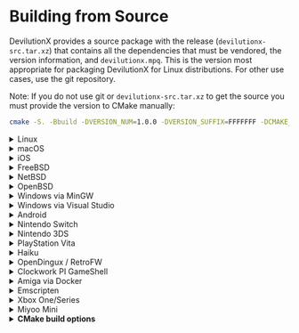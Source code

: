 # Building from Source

DevilutionX provides a source package with the release (`devilutionx-src.tar.xz`) that contains
all the dependencies that must be vendored, the version information, and `devilutionx.mpq`.
This is the version most appropriate for packaging DevilutionX for Linux distributions.
For other use cases, use the git repository.

Note: If you do not use git or `devilutionx-src.tar.xz` to get the source you must provide the version to CMake manually:

```bash
cmake -S. -Bbuild -DVERSION_NUM=1.0.0 -DVERSION_SUFFIX=FFFFFFF -DCMAKE_BUILD_TYPE=Release
```

<details><summary>Linux</summary>

Note that ```pkg-config``` is an optional dependency for finding libsodium, although we have a fallback if necessary.

### Installing dependencies on Debian and Ubuntu

```
sudo apt-get install cmake g++ libsdl2-dev libsodium-dev libpng-dev libbz2-dev libgtest-dev libgmock-dev libsdl2-image-dev libfmt-dev
```

### If you want to build the translations (optional)

```
sudo apt-get install gettext poedit
```

### If you want to build the devilutionX.mpq File (optional)

```
sudo apt-get install smpq
```

### Installing dependencies on Fedora

```
sudo dnf install cmake gcc-c++ glibc-devel libstdc++-static SDL2-devel SDL2_image-devel libsodium-devel libpng-devel bzip2-devel gmock-devel gtest-devel libasan libubsan fmt-devel
```

### Compiling

```bash
cmake -S. -Bbuild -DCMAKE_BUILD_TYPE=Release
cmake --build build -j $(getconf _NPROCESSORS_ONLN)
```

</details>

<details><summary>macOS</summary>

Make sure you have [Homebrew](https://brew.sh/) installed, then run:

```bash
brew bundle install
cmake -S. -Bbuild -DCMAKE_BUILD_TYPE=Release
cmake --build build -j $(sysctl -n hw.physicalcpu)
```

</details>
<details><summary>iOS</summary>

Make sure you have [Homebrew](https://brew.sh/) installed, then run:

```bash
brew install cmake
cmake -S. -Bbuild -DCMAKE_TOOLCHAIN_FILE=../CMake/Platforms/ios.toolchain.cmake  -DENABLE_BITCODE=0 -DPLATFORM=OS64
cmake --build build -j $(sysctl -n hw.physicalcpu) --config Release
cd build
rm -rf Payload
mkdir -p Payload
mv devilutionx.app Payload
zip -r devilutionx.ipa Payload
```

For testing with the Simulator instead run the following:

```bash
cmake -S. -Bbuild -G Xcode -DCMAKE_TOOLCHAIN_FILE=../CMake/Platforms/ios.toolchain.cmake -DPLATFORM=SIMULATOR64
```

Then open the generated Xcode project and run things from there.
</details>
<details><summary>FreeBSD</summary>

### Installing dependencies

```
pkg install cmake sdl2 libsodium libpng bzip2 googletest
```

### Compiling

```bash
cmake -S. -Bbuild -DCMAKE_BUILD_TYPE=Release
cmake --build build -j $(sysctl -n hw.ncpu)
```

</details>
<details><summary>NetBSD</summary>

### Installing dependencies

```
pkgin install cmake SDL2 libsodium libpng bzip2 googletest
```

### Compiling

```bash
cmake -S. -Bbuild -DCMAKE_BUILD_TYPE=Release
cmake --build build -j $(sysctl -n hw.ncpu)
```

</details>

<details><summary>OpenBSD</summary>

### Installing dependencies

```
pkg_add cmake sdl2 libsodium libpng bzip2 gmake googletest
```

### Compiling

```bash
cmake -S. -Bbuild -DCMAKE_MAKE_PROGRAM=gmake -DCMAKE_BUILD_TYPE=Release
cmake --build build -j $(sysctl -n hw.ncpuonline)
```

</details>

<details><summary>Windows via MinGW</summary>

### Installing dependencies on WSL, Debian and Ubuntu

### 32-bit

Download the 32bit MinGW Development Libraries of [SDL2](https://www.libsdl.org/download-2.0.php) and [Libsodium](https://github.com/jedisct1/libsodium/releases) as well as headers for [zlib](https://zlib.net/zlib-1.2.12.tar.gz) and place them in `/usr/i686-w64-mingw32`. This can be done automatically by running `Packaging/windows/mingw-prep.sh`.

```
sudo apt-get install cmake gcc-mingw-w64-i686 g++-mingw-w64-i686 pkg-config-mingw-w64-i686 libz-mingw-w64-dev
```

### 64-bit

Download the 64bit MinGW Development Libraries of [SDL2](https://www.libsdl.org/download-2.0.php) and [Libsodium](https://github.com/jedisct1/libsodium/releases) as well as headers for [zlib](https://zlib.net/zlib-1.2.12.tar.gz) and place them in `/usr/x86_64-w64-mingw32`. This can be done automatically by running `Packaging/windows/mingw-prep64.sh`.

```
sudo apt-get install cmake gcc-mingw-w64-x86-64 g++-mingw-w64-x86-64 pkg-config-mingw-w64-x86-64 libz-mingw-w64-dev
```

### Compiling

### 32-bit

```bash
cmake -S. -Bbuild -DCMAKE_TOOLCHAIN_FILE=../CMake/platforms/mingwcc.toolchain.cmake -DCMAKE_BUILD_TYPE=Release -DDEVILUTIONX_SYSTEM_BZIP2=OFF
cmake --build build -j $(getconf _NPROCESSORS_ONLN)
```

### 64-bit

```bash
cmake -S. -Bbuild -DCMAKE_TOOLCHAIN_FILE=../CMake/platforms/mingwcc64.toolchain.cmake -DCMAKE_BUILD_TYPE=Release -DDEVILUTIONX_SYSTEM_BZIP2=OFF
cmake --build build -j $(getconf _NPROCESSORS_ONLN)
```

Note: If your `(i686|x86_64)-w64-mingw32` directory is not in `/usr` (e.g. when on Debian), the mingw-prep scripts and the CMake
command won't work. You need adjust the mingw-prep scripts and pass `-DCROSS_PREFIX=/path` to CMake to set the path to the parent
of the `(i686|x86_64)-w64-mingw32` directory.
</details>
<details><summary>Windows via Visual Studio</summary>

### Installing dependencies

Make sure to install the workload `Desktop development with C++` and the individual components `C++ CMake tools for Windows` and `Windows SDK` for Visual Studio.
*Note: `Windows SDK` component should match your Windows build version.*

Install [Git for Windows](https://gitforwindows.org/)

Run the following commands in Command Prompt or Powershell

~~~ bat
git clone https://github.com/microsoft/vcpkg
cd vcpkg
bootstrap-vcpkg.bat
vcpkg integrate install
~~~

If you need aditional instructions for vcpkg you can find the documentation [here](https://github.com/microsoft/vcpkg#quick-start-windows).

### If you want to build the devilutionX.mpq File (optional)

In order to build devilutionx.mpq, install smpq from https://launchpad.net/smpq/trunk/1.6/+download/SMPQ-1.6-x86_64.exe.
The location of this tool will need to be [added to the system's PATH environment variable](https://www.architectryan.com/2018/03/17/add-to-the-path-on-windows-10/).

### Compiling

* **Through Open->CMake in Visual Studio**

1. Go to `File -> Open -> CMake`, select `CMakeLists.txt` from the project root.
2. Select the `x64-Release` configuration (or `x86` for 32 bit builds, `-Debug` for debug builds).
3. Select `Build devilution.exe` from the `Build` menu.

* **Through GCC/WSL in Visual Studio**

1. Ensure the WSL environment has the build pre-requisites for both devilutionX (see "Installing Dependencies on Debian and Ubuntu" under the "Linux" section above) and [WSL remote development](https://docs.microsoft.com/en-us/cpp/linux/connect-to-your-remote-linux-computer?view=msvc-160#connect-to-wsl).
2. Select the `WSL-GCC-x64-Debug` configuration.
3. Select `Build devilution` from the `Build` menu.

* **Through cmake-gui**

1. Input the path to devilutionx source directory at `Where is the source code:` field.
2. Input the path where the binaries would be placed at `Where to build the binaries:` field. If you want to place them inside source directory it's preferable to do so inside directory called `build` to avoid the binaries being added to the source tree.
3. It's recommended to input `Win32` in `Optional Platform for Generator`, otherwise it will default to x64 build.
4. In case you're using `vcpkg` select `Specify toolchain file for cross-compiling` and select the file `scripts/buildsystems/vcpkg.cmake` from `vcpkg` directory otherwise just go with `Use default native compilers`.
5. In case you need to select any paths to dependencies manually do this right in cmake-gui window.
6. Press `Generate` and open produced `.sln` file using Visual Studio.
7. Use build/debug etc. commands inside Visual Studio Solution like with any normal Visual Studio project.

</details>

<details><summary>Android</summary>

### Installing dependencies

Install [Android Studio](https://developer.android.com/studio)
After first launch configuration, go to "Configure -> SDK Manager -> SDK Tools".
Select "NDK (Side by side)" and "CMake" checkboxes and click "OK".

### Compiling

Click "Open Existing Project" and choose "android-project" folder in DevilutionX root folder.
Wait until Gradle sync is completed.
In Android Studio, go to "Build -> Make Project" or use the shortcut Ctrl+F9
You can find the compiled APK in `/android-project/app/build/outputs/apk/`
</details>

<details><summary>Nintendo Switch</summary>

### Installing dependencies

https://devkitpro.org/wiki/Getting_Started

- Install (dkp-)pacman: https://devkitpro.org/wiki/devkitPro_pacman

- Install required packages with (dkp-)pacman:

```
sudo (dkp-)pacman -S --needed - < Packaging/switch/packages.txt
```

- Install smpq (if building from git or a source archive without devilutionx.mpq)
  DevilutionX requires some core assets to render UI elements and fonts even if game data is not available. While some
  platforms can load this from the filesystem as loose files the switch build currently only supports bundling the mpq
  archive inside the nro. If you're building DevilutionX on a supported platform a prebuilt binary may be available from
  your package distribution system (e.g. `sudo apt install smpq` or `yum install smpq`), on windows you can
  [download the latest version from Launchpad.net](https://launchpad.net/smpq/+download), and unix based OSes can build
  from source using [tools/build_and_install_smpq.sh](../tools/build_and_install_smpq.sh)

### Compiling

```bash
cmake -S. -Bbuild -DCMAKE_TOOLCHAIN_FILE=/opt/devkitpro/cmake/Switch.cmake -DCMAKE_BUILD_TYPE=Release -DBUILD_ASSETS_MPQ=ON
cmake --build build -j $(getconf _NPROCESSORS_ONLN)
```

The nro-file will be generated in the build folder. Test with an emulator (RyuJinx) or real hardware.

[Nintendo Switch manual](manual/platforms/switch.md)
</details>

<details><summary>Nintendo 3DS</summary>

### Installing dependencies

https://devkitpro.org/wiki/Getting_Started

- Install (dkp-)pacman: https://devkitpro.org/wiki/devkitPro_pacman

- Install required packages with (dkp-)pacman:

```
sudo (dkp-)pacman -S \
		devkitARM general-tools 3dstools devkitpro-pkgbuild-helpers \
		libctru citro3d 3ds-sdl 3ds-libpng \
		3ds-cmake 3ds-pkg-config picasso 3dslink
```

- Download or compile [bannertool](https://github.com/Steveice10/bannertool/releases) and [makerom](https://github.com/jakcron/Project_CTR/releases)
    - Copy binaries to: `/opt/devkitpro/tools/bin/`

### Compiling

_If you are compiling using MSYS2, you will need to run `export MSYS2_ARG_CONV_EXCL=-D` before compiling.
Otherwise, MSYS will sanitize file paths in compiler flags which will likely lead to errors in the build._

```bash
cmake -S. -Bbuild -DCMAKE_TOOLCHAIN_FILE=/opt/devkitpro/cmake/3DS.cmake -DCMAKE_BUILD_TYPE=Release
cmake --build build -j $(getconf _NPROCESSORS_ONLN)
```

The output files will be generated in the build folder.

[Nintendo 3DS manual](/docs/manual/platforms/3ds.md)
</details>

<details><summary>PlayStation Vita</summary>

### Compiling

```bash
cmake -S. -Bbuild -DCMAKE_TOOLCHAIN_FILE=${VITASDK}/share/vita.toolchain.cmake -DCMAKE_BUILD_TYPE=Release
cmake --build build
```

[PlayStation Vita manual](/docs/manual/platforms/vita.md)
</details>


<details><summary>Haiku</summary>

### Installing dependencies on 32 bit Haiku

```
pkgman install cmake_x86 devel:libsdl2_x86 devel:libsodium_x86 devel:libpng_x86 devel:bzip2_x86
```

### Installing dependencies on 64 bit Haiku

```
pkgman install cmake libsdl2_devel libsodium_devel libpng16_devel bzip2_devel gtest_devel gettext getconf
```

### Compiling on 32 bit Haiku

```bash
setarch x86 # Switch to secondary compiler toolchain (GCC8+)
cmake -S. -Bbuild -DCMAKE_BUILD_TYPE=Release
cmake --build build -j $(getconf _NPROCESSORS_ONLN)
```

### Compiling on 64 bit Haiku

No setarch required, as there is no secondary toolchain on x86_64, and the primary is GCC8+

```bash
cmake -S. -Bbuild -DCMAKE_BUILD_TYPE=Release
cmake --build build -j $(getconf _NPROCESSORS_ONLN)
```

</details>

<details><summary>OpenDingux / RetroFW</summary>

DevilutionX uses buildroot-based toolchains to build packages for OpenDingux and RetroFW.

For OpenDingux / RetroFW builds, `mksquashfs` needs to be installed on your machine.

To build, run the following command:

~~~ bash
TOOLCHAIN=<path/to/toolchain> Packaging/OpenDingux/build.sh <platform>
~~~

Replace `<platform>` with one of: `lepus`, `retrofw`, `rg99`, `rg350`, or `gkd350h`.

For example:

~~~ bash
TOOLCHAIN=/opt/gcw0-toolchain Packaging/OpenDingux/build.sh rg350
~~~

You can download the prebuilt toolchains for `x86_64` hosts here:

* OpenDingux: https://github.com/OpenDingux/buildroot/releases
* RetroFW: https://github.com/Poligraf/retrofw_buildroot_gcc11/releases

Remember to run `./relocate-sdk.sh` in the toolchain directory after unpacking it.

Alternatively, if you do not set `TOOLCHAIN`, the script will
download and compile a partial buildroot toolchain for you
(stored at `$HOME/buildroot-$PLATFORM-devilutionx`).
This requires 8 GiB+ disk space and takes a while.

End-user manuals are available [here](manual/platforms) and
in the package help section.

</details>

<details><summary>Clockwork PI GameShell</summary>

You can either call

~~~ bash
Packaging/cpi-gamesh/build.sh
~~~

to install dependencies and build the code.

Or you create a new directory under `/home/cpi/apps/Menu` and copy [the file](Packaging/cpi-gamesh/__init__.py) there. After restarting the UI, you can download and compile the game directly from the device itself. See [the readme](Packaging/cpi-gamesh/readme.md) for more details.
</details>

<details><summary>Amiga via Docker</summary>

### Build the container from the repo root

~~~ bash
docker build -f Packaging/amiga/Dockerfile -t devilutionx-amiga .
~~~

### Build DevilutionX Amiga binary

~~~ bash
docker run -u "$(id -u "$USER"):$(id -g "$USER")" --rm -v "${PWD}:/work" devilutionx-amiga
~~~

The command above builds DevilutionX in release mode.
For other build options, you can run the container interactively:

~~~ bash
docker run -u "$(id -u "$USER"):$(id -g "$USER")" -ti --rm -v "${PWD}:/work" devilutionx-amiga bash
~~~

See the `CMD` in `Packaging/amiga/Dockerfile` for reference.

To actually start DevilutionX, increase the stack size to 50KiB in Amiga.
You can do this by selecting the DevilutionX icon, then hold right mouse button and
select Icons -> Information in the top menu.
</details>

<details><summary>Emscripten</summary>

Emscripten port is a work in progress. It builds but does not do more than that currently.

To build, install the [Emscripten SDK](https://emscripten.org/docs/getting_started/downloads.html), then run:

~~~ bash
emcmake cmake -S. -Bbuild-em -DCMAKE_BUILD_TYPE=Release
cmake --build build-em -j $(getconf _NPROCESSORS_ONLN)
~~~

To then run it:

~~~ bash
cd build-em
emrun index.html
~~~

</details>

<details><summary>Xbox One/Series</summary>

### Dependencies

* Windows 10
* CMake
* Git
* Visual Studio 2022 with the foloowing packages installed:
    * C++ (v143) Universal Windows Platform tools
    * Windows 11 SDK (10.0.22000.0)
    * Windows 10 SDK (10.0.18362.0)
    * MSVC v143 - VS 2022 C++ x64/x86 build tools

_Note: Visual Studio Community Edition can be used._

### Building

Add the following to the PATH:

* CMake
* GIT
* VsDevCmd.bat

Run:

```
Packaging/xbox-one/build.bat
```

[Xbox One/Series manual](manual/platforms/xbox-one.md)
</details>

<details><summary>Miyoo Mini</summary>

Building for Miyoo Mini must be run from inside the [Toolchain Docker image](https://github.com/MiyooMini/union-toolchain).
Executing `Packaging/miyoo_mini/build.sh` will create the folder `build-miyoo-mini/SDROOT` which has the correct structure to be used with
OnionOS Port Collection.
</details>

<details><summary><b>CMake build options</b></summary>

### General

- `-DCMAKE_BUILD_TYPE=Release` changed build type to release and optimize for distribution.
- `-DNONET=ON` disable network support, this also removes the need for the ASIO and Sodium.
- `-DUSE_SDL1=ON` build for SDL v1 instead of v2, not all features are supported under SDL v1, notably upscaling.
- `-DCMAKE_TOOLCHAIN_FILE=../CMake/platforms/linux_i386.toolchain..cmake` generate 32bit builds on 64bit platforms (remember to use the `linux32` command if on Linux).

### Debug builds

- `-DDEBUG=OFF` disable debug mode of the Diablo engine.
- `-DASAN=OFF` disable address sanitizer.
- `-DUBSAN=OFF` disable undefined behavior sanitizer.

</details>
